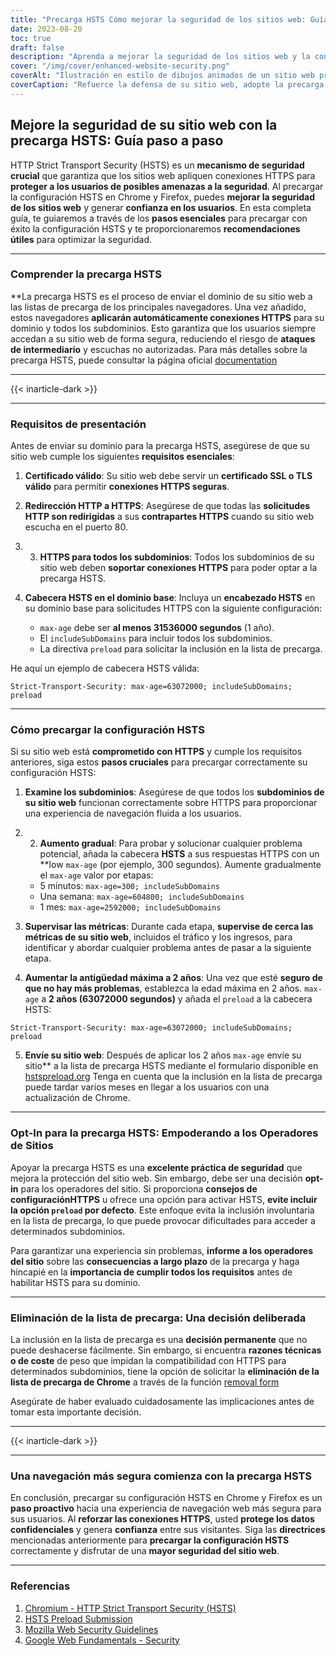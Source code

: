 ```yaml
---
title: "Precarga HSTS Cómo mejorar la seguridad de los sitios web: Guía paso a paso"
date: 2023-08-20
toc: true
draft: false
description: "Aprenda a mejorar la seguridad de los sitios web y la confianza de los usuarios precargando la configuración HSTS en Chrome y Firefox. Sigue nuestra guía paso a paso para una implementación perfecta."
cover: "/img/cover/enhanced-website-security.png"
coverAlt: "Ilustración en estilo de dibujos animados de un sitio web protegido con un candado, que representa una mayor seguridad y protección contra las ciberamenazas."
coverCaption: "Refuerce la defensa de su sitio web, adopte la precarga HSTS."
---
```


## **Mejore la seguridad de su sitio web con la precarga HSTS: Guía paso a paso**

HTTP Strict Transport Security (HSTS) es un **mecanismo de seguridad crucial** que garantiza que los sitios web apliquen conexiones HTTPS para **proteger a los usuarios de posibles amenazas a la seguridad**. Al precargar la configuración HSTS en Chrome y Firefox, puedes **mejorar la seguridad de los sitios web** y generar **confianza en los usuarios**. En esta completa guía, te guiaremos a través de los **pasos esenciales** para precargar con éxito la configuración HSTS y te proporcionaremos **recomendaciones útiles** para optimizar la seguridad.

______

### Comprender la precarga HSTS

**La precarga HSTS es el proceso de enviar el dominio de su sitio web a las listas de precarga de los principales navegadores. Una vez añadido, estos navegadores **aplicarán automáticamente conexiones HTTPS** para su dominio y todos los subdominios. Esto garantiza que los usuarios siempre accedan a su sitio web de forma segura, reduciendo el riesgo de **ataques de intermediario** y escuchas no autorizadas. Para más detalles sobre la precarga HSTS, puede consultar la página oficial [documentation](https://hstspreload.org/)

______

{{< inarticle-dark >}}

______

### **Requisitos de presentación**

Antes de enviar su dominio para la precarga HSTS, asegúrese de que su sitio web cumple los siguientes **requisitos esenciales**:

1. **Certificado válido**: Su sitio web debe servir un **certificado SSL o TLS válido** para permitir **conexiones HTTPS seguras**.

2. **Redirección HTTP a HTTPS**: Asegúrese de que todas las **solicitudes HTTP son redirigidas** a sus **contrapartes HTTPS** cuando su sitio web escucha en el puerto 80.

3. 3. **HTTPS para todos los subdominios**: Todos los subdominios de su sitio web deben **soportar conexiones HTTPS** para poder optar a la precarga HSTS.

4. **Cabecera HSTS en el dominio base**: Incluya un **encabezado HSTS** en su dominio base para solicitudes HTTPS con la siguiente configuración:
   - `max-age` debe ser **al menos 31536000 segundos** (1 año).
   - El `includeSubDomains` para incluir todos los subdominios.
   - La directiva `preload` para solicitar la inclusión en la lista de precarga.

He aquí un ejemplo de cabecera HSTS válida:

```http
Strict-Transport-Security: max-age=63072000; includeSubDomains; preload
```

______

### **Cómo precargar la configuración HSTS**

Si su sitio web está **comprometido con HTTPS** y cumple los requisitos anteriores, siga estos **pasos cruciales** para precargar correctamente su configuración HSTS:

1. **Examine los subdominios**: Asegúrese de que todos los **subdominios de su sitio web** funcionan correctamente sobre HTTPS para proporcionar una experiencia de navegación fluida a los usuarios.

2. 2. **Aumento gradual**: Para probar y solucionar cualquier problema potencial, añada la cabecera **HSTS** a sus respuestas HTTPS con un **low `max-age` (por ejemplo, 300 segundos). Aumente gradualmente el `max-age` valor por etapas:
   - 5 minutos: `max-age=300; includeSubDomains`
   - Una semana: `max-age=604800; includeSubDomains`
   - 1 mes: `max-age=2592000; includeSubDomains`

3. **Supervisar las métricas**: Durante cada etapa, **supervise de cerca las métricas de su sitio web**, incluidos el tráfico y los ingresos, para identificar y abordar cualquier problema antes de pasar a la siguiente etapa.

4. **Aumentar la antigüedad máxima a 2 años**: Una vez que esté **seguro de que no hay más problemas**, establezca la edad máxima en 2 años. `max-age` a **2 años (63072000 segundos)** y añada el `preload` a la cabecera HSTS:
```http
Strict-Transport-Security: max-age=63072000; includeSubDomains; preload
```

5. **Envíe su sitio web**: Después de aplicar los 2 años `max-age` envíe su sitio** a la lista de precarga HSTS mediante el formulario disponible en [hstspreload.org](https://hstspreload.org/) Tenga en cuenta que la inclusión en la lista de precarga puede tardar varios meses en llegar a los usuarios con una actualización de Chrome.
______

### **Opt-In para la precarga HSTS: Empoderando a los Operadores de Sitios**

Apoyar la precarga HSTS es una **excelente práctica de seguridad** que mejora la protección del sitio web. Sin embargo, debe ser una decisión **opt-in** para los operadores del sitio. Si proporciona **consejos de configuraciónHTTPS** u ofrece una opción para activar HSTS, **evite incluir la opción `preload` por defecto**. Este enfoque evita la inclusión involuntaria en la lista de precarga, lo que puede provocar dificultades para acceder a determinados subdominios.

Para garantizar una experiencia sin problemas, **informe a los operadores del sitio** sobre las **consecuencias a largo plazo** de la precarga y haga hincapié en la **importancia de cumplir todos los requisitos** antes de habilitar HSTS para su dominio.

______

### **Eliminación de la lista de precarga: Una decisión deliberada**

La inclusión en la lista de precarga es una **decisión permanente** que no puede deshacerse fácilmente. Sin embargo, si encuentra **razones técnicas o de coste** de peso que impidan la compatibilidad con HTTPS para determinados subdominios, tiene la opción de solicitar la **eliminación de la lista de precarga de Chrome** a través de la función [removal form](https://hstspreload.org/removal/)

Asegúrate de haber evaluado cuidadosamente las implicaciones antes de tomar esta importante decisión.
______

{{< inarticle-dark >}}

______

### **Una navegación más segura comienza con la precarga HSTS**

En conclusión, precargar su configuración HSTS en Chrome y Firefox es un **paso proactivo** hacia una experiencia de navegación web más segura para sus usuarios. Al **reforzar las conexiones HTTPS**, usted **protege los datos confidenciales** y genera **confianza** entre sus visitantes. Siga las **directrices** mencionadas anteriormente para **precargar la configuración HSTS** correctamente y disfrutar de una **mayor seguridad del sitio web**.

______

### Referencias

1. [Chromium - HTTP Strict Transport Security (HSTS)](https://www.chromium.org/hsts/)
2. [HSTS Preload Submission](https://hstspreload.org/)
3. [Mozilla Web Security Guidelines](https://infosec.mozilla.org/guidelines/web_security)
4. [Google Web Fundamentals - Security](https://developers.google.com/web/fundamentals/security/)
